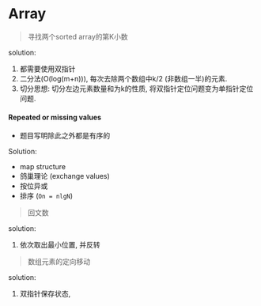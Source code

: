 # Array




> 寻找两个sorted array的第K小数

solution:
1. 都需要使用双指针
1. 二分法(O(log(m+n))), 每次去除两个数组中k/2 (非数组一半)的元素.
2. 切分思想: 切分左边元素数量和为k的性质, 将双指针定位问题变为单指针定位问题.



#### Repeated or missing values

- 题目写明除此之外都是有序的

Solution: 

- map structure
- 鸽巢理论 (exchange values)
- 按位异或
- 排序 (`On = nlgN`)



> 回文数

solution:

1. 依次取出最小位置, 并反转



> 数组元素的定向移动

solution:

1. 双指针保存状态, 